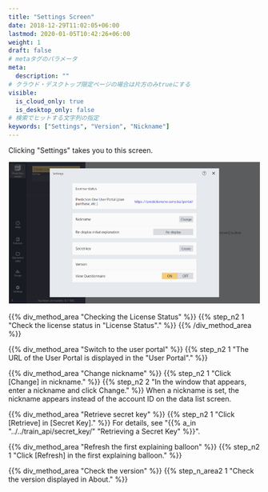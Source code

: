 ```yaml
---
title: "Settings Screen"
date: 2018-12-29T11:02:05+06:00
lastmod: 2020-01-05T10:42:26+06:00
weight: 1
draft: false
# metaタグのパラメータ
meta:
  description: ""
# クラウド・デスクトップ限定ページの場合は片方のみtrueにする
visible:
  is_cloud_only: true
  is_desktop_only: false
# 検索でヒットする文字列の指定
keywords: ["Settings", "Version", "Nickname"]
---
```


Clicking "Settings" takes you to this screen.

![](../../img_en/t_slide72.png)

{{% div_method_area "Checking the License Status" %}}
{{% step_n2 1 "Check the license status in "License Status"." %}}
{{% /div_method_area %}}

{{% div_method_area "Switch to the user portal" %}}
{{% step_n2 1 "The URL of the User Portal is displayed in the "User Portal"." %}}

{{% div_method_area "Change nickname" %}}
{{% step_n2 1 "Click [Change] in nickname." %}}
{{% step_n2 2 "In the window that appears, enter a nickname and click Change." %}}
When a nickname is set, the nickname appears instead of the account ID on the data list screen.

{{% div_method_area "Retrieve secret key" %}}
{{% step_n2 1 "Click [Retrieve] in [Secret Key]." %}}
For details, see "{{% a_in "../../train_api/secret_key/" "Retrieving a Secret Key" %}}".

{{% div_method_area "Refresh the first explaining balloon" %}}
{{% step_n2 1 "Click [Refresh] in the first explaining balloon." %}}

{{% div_method_area "Check the version" %}}
{{% step_n_area2 1 "Check the version displayed in About." %}}
